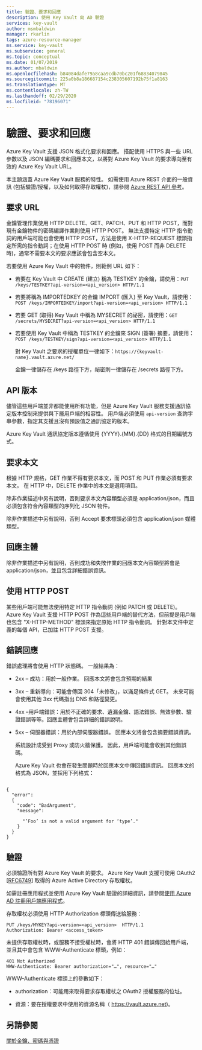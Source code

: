 ```yaml
---
title: 驗證、要求和回應
description: 使用 Key Vault 向 AD 驗證
services: key-vault
author: msmbaldwin
manager: rkarlin
tags: azure-resource-manager
ms.service: key-vault
ms.subservice: general
ms.topic: conceptual
ms.date: 01/07/2019
ms.author: mbaldwin
ms.openlocfilehash: b84084dafe79a8caa9cdb70bc201f68834079845
ms.sourcegitcommit: 225a0b8a186687154c238305607192b75f1a8163
ms.translationtype: MT
ms.contentlocale: zh-TW
ms.lasthandoff: 02/29/2020
ms.locfileid: "78196071"
---
```

# <a name="authentication-requests-and-responses"></a>驗證、要求和回應

Azure Key Vault 支援 JSON 格式化要求和回應。 搭配使用 HTTPS 與一些 URL 參數以及 JSON 編碼要求和回應本文，以將對 Azure Key Vault 的要求導向至有效的 Azure Key Vault URL。

本主題涵蓋 Azure Key Vault 服務的特性。 如需使用 Azure REST 介面的一般資訊 (包括驗證/授權，以及如何取得存取權杖)，請參閱 [Azure REST API 參考](https://docs.microsoft.com/rest/api/azure)。

## <a name="request-url"></a>要求 URL  
 金鑰管理作業使用 HTTP DELETE、GET、PATCH、PUT 和 HTTP POST，而對現有金鑰物件的密碼編譯作業則使用 HTTP POST。 無法支援特定 HTTP 指令動詞的用戶端可能也會使用 HTTP POST，方法是使用 X-HTTP-REQUEST 標頭指定所需的指令動詞；在使用 HTTP POST 時 (例如，使用 POST 而非 DELETE 時)，通常不需要本文的要求應該會包含空本文。  

 若要使用 Azure Key Vault 中的物件，則範例 URL 如下：  

- 若要在 Key Vault 中 CREATE (建立) 稱為 TESTKEY 的金鑰，請使用：`PUT /keys/TESTKEY?api-version=<api_version> HTTP/1.1`  

- 若要將稱為 IMPORTEDKEY 的金鑰 IMPORT (匯入) 至 Key Vault，請使用：`POST /keys/IMPORTEDKEY/import?api-version=<api_version> HTTP/1.1`  

- 若要 GET (取得) Key Vault 中稱為 MYSECRET 的祕密，請使用：`GET /secrets/MYSECRET?api-version=<api_version> HTTP/1.1`  

- 若要使用 Key Vault 中稱為 TESTKEY 的金鑰來 SIGN (簽署) 摘要，請使用：`POST /keys/TESTKEY/sign?api-version=<api_version> HTTP/1.1`  

  對 Key Vault 之要求的授權單位一律如下：`https://{keyvault-name}.vault.azure.net/`  

  金鑰一律儲存在 /keys 路徑下方，祕密則一律儲存在 /secrets 路徑下方。  

## <a name="api-version"></a>API 版本  
 儘管這些用戶端並非都能使用所有功能，但是 Azure Key Vault 服務支援通訊協定版本控制來提供與下層用戶端的相容性。 用戶端必須使用 `api-version` 查詢字串參數，指定其支援且沒有預設值之通訊協定的版本。  

 Azure Key Vault 通訊協定版本遵循使用 {YYYY}.{MM}.{DD} 格式的日期編號方式。  

## <a name="request-body"></a>要求本文  
 根據 HTTP 規格，GET 作業不得有要求本文，而 POST 和 PUT 作業必須有要求本文。 在 HTTP 中，DELETE 作業中的本文是選用項目。  

 除非作業描述中另有說明，否則要求本文內容類型必須是 application/json，而且必須包含符合內容類型的序列化 JSON 物件。  

 除非作業描述中另有說明，否則 Accept 要求標頭必須包含 application/json 媒體類型。  

## <a name="response-body"></a>回應主體  
 除非作業描述中另有說明，否則成功和失敗作業的回應本文內容類型將會是 application/json，並且包含詳細錯誤資訊。  

## <a name="using-http-post"></a>使用 HTTP POST  
 某些用戶端可能無法使用特定 HTTP 指令動詞 (例如 PATCH 或 DELETE)。 Azure Key Vault 支援 HTTP POST 作為這些用戶端的替代方法，但前提是用戶端也包含 "X-HTTP-METHOD" 標頭來指定原始 HTTP 指令動詞。 針對本文件中定義的每個 API，已加註 HTTP POST 支援。  

## <a name="error-responses"></a>錯誤回應  
 錯誤處理將會使用 HTTP 狀態碼。 一般結果為：  

- 2xx – 成功：用於一般作業。 回應本文將會包含預期的結果  

- 3xx – 重新導向：可能會傳回 304「未修改」，以滿足條件式 GET。 未來可能會使用其他 3xx 代碼指出 DNS 和路徑變更。  

- 4xx –用戶端錯誤：用於不正確的要求、遺漏金鑰、語法錯誤、無效參數、驗證錯誤等等。回應主體會包含詳細的錯誤說明。  

- 5xx – 伺服器錯誤：用於內部伺服器錯誤。 回應本文將會包含摘要錯誤資訊。  

  系統設計成受到 Proxy 或防火牆保護。 因此，用戶端可能會收到其他錯誤碼。  

  Azure Key Vault 也會在發生問題時於回應本文中傳回錯誤資訊。 回應本文的格式為 JSON，並採用下列格式：  

```  

{  
  "error":  
  {  
    "code": "BadArgument",  
    "message":  

      "’Foo’ is not a valid argument for ‘type’."  
    }  
  }  
}  

```  

## <a name="authentication"></a>驗證  
 必須驗證所有對 Azure Key Vault 的要求。 Azure Key Vault 支援可使用 OAuth2 [[RFC6749](https://tools.ietf.org/html/rfc6749)] 取得的 Azure Active Directory 存取權杖。 
 
 如需註冊應用程式並使用 Azure Key Vault 驗證的詳細資訊，請參閱[使用 Azure AD 註冊用戶端應用程式](https://docs.microsoft.com/rest/api/azure/index#register-your-client-application-with-azure-ad)。
 
 存取權杖必須使用 HTTP Authorization 標頭傳送給服務：  

```  
PUT /keys/MYKEY?api-version=<api_version>  HTTP/1.1  
Authorization: Bearer <access_token>  

```  

 未提供存取權杖時，或服務不接受權杖時，會將 HTTP 401 錯誤傳回給用戶端，並且其中會包含 WWW-Authenticate 標頭，例如：  

```  
401 Not Authorized  
WWW-Authenticate: Bearer authorization="…", resource="…"  

```  

 WWW-Authenticate 標頭上的參數如下：  

-   authorization：可能用來取得要求存取權杖之 OAuth2 授權服務的位址。  

-   資源：要在授權要求中使用的資源名稱（ https://vault.azure.net)。  

## <a name="see-also"></a>另請參閱  
 [關於金鑰、密碼與憑證](about-keys-secrets-and-certificates.md)
